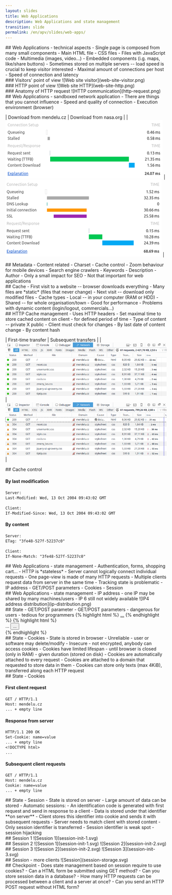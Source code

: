 ```yaml
---
layout: slides
title: Web Applications
description: Web Applications and state management 
transition: slide
permalink: /en/apv/slides/web-apps/
---
```


<section markdown='1'>
## Web Applications - technical aspects
- Single page is composed from many small components
    - Main HTML file
    - CSS files
    - Files with JavaScript code
    - Multimedia (images, video...)
    - Embedded components (i.g. maps, like/share buttons)
- Sometimes stored on multiple servers -- load speed is crucial to keep visitor interested
    - Maximal amount of connections per host
    - Speed of connection and latency
</section>

<section markdown='1'>
### Visitors' point of view
![Web site visitor](web-site-visitor.png)
</section>

<section markdown='1'>
### HTTP point of view
![Web site HTTP](web-site-http.png)
</section>

<section markdown='1'>
### Anatomy of HTTP request
![HTTP communication](http-request.png)
</section>

<section markdown='1'>
## Web Applications - sandboxed network application
- There are things that you cannot influence
    - Speed and quality of connection
    - Execution environment (browser)

| Download from mendelu.cz        | Download from nasa.org    |
| ![Mendelu](network-mendelu.png) | ![NASA](network-nasa.png) |

</section>

<section markdown='1'>
## Metadata
- Content related
    - Charset
    - Cache control
    - Zoom behaviour for mobile devices
- Search engine crawlers
    - Keywords
    - Description
    - Author
    - Only a small impact for SEO
    - Not that important for web applications
</section>

<section markdown='1'>
## Cache
- First visit to a website -- browser downloads everything
    - Many files are *static* (files that never change)
    - Next visit -- download only modified files
- Cache types
    - Local -- in your computer (RAM or HDD)
    - Shared -- for whole organisation/town
- Good for performance
- Problems with dynamic content (login/logout, commercials...)
</section>

<section markdown='1'>
## HTTP Cache management
- Uses HTTP headers
- Set maximal time to store cached content on client
    - for defined period of time
- Type of content -- private X public
- Client must check for changes
    - By last date of content change
    - By content hash

| First-time transfer               | Subsequent transfers            |
| ![Without cache](cache-first.png) | ![With cache](cache-second.png) |

</section>

<section markdown='1'>
## Cache control

#### By last modification

    Server:
    Last-Modified: Wed, 13 Oct 2004 09:43:02 GMT
    
    Client:
    If-Modified-Since: Wed, 13 Oct 2004 09:43:02 GMT

#### By content

    Server:
    ETag: "3fe48-527f-52237c0"
    
    Client:
    If-None-Match: "3fe48-527f-52237c0"

</section>

<section markdown='1'>
## Web Applications - state management
- Authentication, forms, shopping cart...
- HTTP is *stateless*
    - Server cannot logically connect individual requests
    - One page-view is made of many HTTP requests
    - Multiple clients request data from server in the same time
- Tracking state is problematic
    - IP address
    - GET/POST parameters
    - Cookies
    - Session
</section>

<section markdown='1'>
## Web Applications - state management
- IP address
    - one IP may be shared by many machines/users
    - IP 6 still not widely available
![IP4 address distribution](ip-distribution.png)
</section>

<section markdown='1'>
## State - GET/POST parameter
- GET/POST parameters
    - dangerous for users
    - tedious for programmers
{% highlight html %}
    <a href="...&userIdentity=abc123">...</a>
{% endhighlight %}
{% highlight html %}
    <form action="..." method="post">
        <input type="hidden" name="userIdentity" value="abc123" />
        ...
        <input type="submit" value="..." />
    </form>
{% endhighlight %}
</section>

<section markdown='1'>
## State - Cookies
- State is stored in browser
    - Unreliable - user or software may delete/modify
    - Insecure - not encrypted, anybody can access cookies
- Cookies have limited lifespan
    - until browser is closed (only in RAM)
    - given duration (stored on disk)
- Cookies are automatically attached to every request
- Cookies are attached to a domain that requested to store data in them
- Cookies can store only texts (max 4KiB), transferred along each HTTP request
</section>

<section markdown='1'>
## State - Cookies

#### First client request

    GET / HTTP/1.1
    Host: mendelu.cz
    ... + empty line

#### Response from server

    HTTP/1.1 200 OK
    Set-Cookie: name=value
    ... + empty line
    <!DOCTYPE html>
    ...
    
#### Subsequent client requests

    GET / HTTP/1.1
    Host: mendelu.cz
    Cookie: name=value
    ... + empty line

</section>

<section markdown='1'>
## State - Session
- State is stored on server
- Large amount of data can be stored
- Automatic sessions:
    - An identification code is generated with first request and send in response to a client
    - Data is stored under that identifier **on server**
    - Client stores this identifier into cookie and sends it with subsequent requests
- Server needs to match client with stored content
    - Only session identifier is transferred
    - Session identifier is weak spot - session hijacking
</section>

<section markdown='1'>
## Session 1
![Session 1](session-init-1.svg)
</section>

<section markdown='1'>
## Session 2
![Session 1](session-init-1.svg)
![Session 2](session-init-2.svg)
</section>

<section markdown='1'>
## Session 3
![Session 2](session-init-2.svg)
![Session 3](session-init-3.svg)
</section>

<section markdown='1'>
## Session - more clients
![Session](session-storage.svg)
</section>

<section markdown='1'>
## Checkpoint
- Does state management based on session require to use cookies?
- Can a HTML form be submitted using GET method?
- Can you store session data in a database?
- How many HTTP requests can be processed between a client and a server at once?
- Can you send an HTTP POST request without HTML form?
</section>